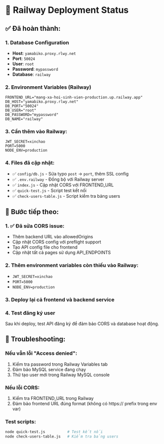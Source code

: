 # 🚂 Railway Deployment Status

## ✅ Đã hoàn thành:

### 1. Database Configuration

- **Host**: `yamabiko.proxy.rlwy.net`
- **Port**: `50024`
- **User**: `root`
- **Password**: `mypassword`
- **Database**: `railway`

### 2. Environment Variables (Railway)

```
FRONTEND_URL="mang-xa-hoi-sinh-vien-production.up.railway.app"
DB_HOST="yamabiko.proxy.rlwy.net"
DB_PORT="50024"
DB_USER="root"
DB_PASSWORD="mypassword"
DB_NAME="railway"
```

### 3. Cần thêm vào Railway:

```
JWT_SECRET=xinchao
PORT=5000
NODE_ENV=production
```

### 4. Files đã cập nhật:

- ✅ `config/db.js` - Sửa typo `post` → `port`, thêm SSL config
- ✅ `.env.railway` - Đồng bộ với Railway server
- ✅ `index.js` - Cập nhật CORS với FRONTEND_URL
- ✅ `quick-test.js` - Script test kết nối
- ✅ `check-users-table.js` - Script kiểm tra bảng users

## 🎯 Bước tiếp theo:

### 1. ✅ Đã sửa CORS issue:

- Thêm backend URL vào allowedOrigins
- Cập nhật CORS config với preflight support
- Tạo API config file cho frontend
- Cập nhật tất cả pages sử dụng API_ENDPOINTS

### 2. Thêm environment variables còn thiếu vào Railway:

- `JWT_SECRET=xinchao`
- `PORT=5000`
- `NODE_ENV=production`

### 3. Deploy lại cả frontend và backend service

### 4. Test đăng ký user

Sau khi deploy, test API đăng ký để đảm bảo CORS và database hoạt động.

## 🔧 Troubleshooting:

### Nếu vẫn lỗi "Access denied":

1. Kiểm tra password trong Railway Variables tab
2. Đảm bảo MySQL service đang chạy
3. Thử tạo user mới trong Railway MySQL console

### Nếu lỗi CORS:

1. Kiểm tra FRONTEND_URL trong Railway
2. Đảm bảo frontend URL đúng format (không có https:// prefix trong env var)

### Test scripts:

```bash
node quick-test.js          # Test kết nối
node check-users-table.js   # Kiểm tra bảng users
```
